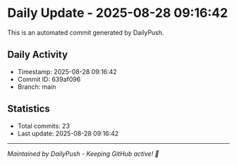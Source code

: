 # Daily Update - 2025-08-28 09:16:42

This is an automated commit generated by DailyPush.

## Daily Activity
- Timestamp: 2025-08-28 09:16:42
- Commit ID: 639af096
- Branch: main

## Statistics
- Total commits: 23
- Last update: 2025-08-28 09:16:42

---
*Maintained by DailyPush - Keeping GitHub active! 🚀*
